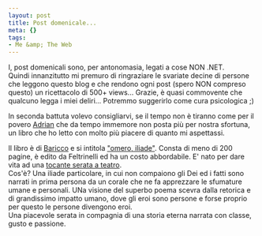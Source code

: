 ```yaml
--- 
layout: post
title: Post domenicale...
meta: {}
tags: 
- Me &amp; The Web
---
```

 I, post domenicali sono, per antonomasia, legati a cose NON .NET.  
 Quindi innanzitutto mi premuro di ringraziare le svariate decine di persone che leggono questo blog e che rendono ogni post (spero NON compreso questo) un ricettacolo di 500+ views... Grazie, è quasi commovente che qualcuno legga i miei deliri... Potremmo suggerirlo come cura psicologica ;)  
  
 In seconda battuta volevo consigliarvi, se il tempo non è tiranno come per il povero <a title="il Blog di Adrian Florea" href="http://blogs.ugidotnet.org/adrian">Adrian</a> che da tempo immemore non posta più per nostra sfortuna, un libro che ho letto con molto più piacere di quanto mi aspettassi.  
  
 Il libro è di <a href="http://www.oceanomare/">Baricco</a> e si intitola <a href="http://www.feltrinelli.it/SchedaLibro?id_volume=5000292">"omero, iliade"</a>. Consta di meno di 200 pagine, è edito da Feltrinelli ed ha un costo abbordabile. E' nato per dare vita ad una <a href="http://www.raccontodelliliade.it/">tocante serata a teatro</a>.  
 Cos'è? Una iliade particolare, in cui non compaiono gli Dei ed i fatti sono narrati in prima persona da un corale che ne fa apprezzare le sfumature umane e personali. UNa visione del superbo poema scevra dalla retorica e di grandissimo impatto umano, dove gli eroi sono persone e forse proprio per questo le persone divengono eroi.  
 Una piacevole serata in compagnia di una storia eterna narrata con classe, gusto e passione.<div style="clear:both; padding-bottom: 0.25em;"></div> 
